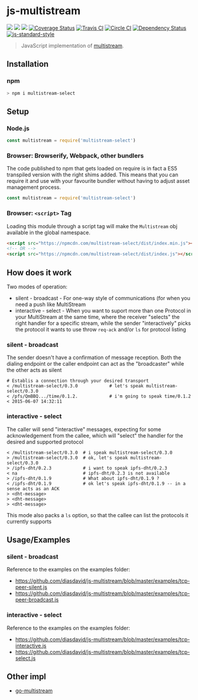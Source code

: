 js-multistream
==============

[![](https://img.shields.io/badge/made%20by-Protocol%20Labs-blue.svg?style=flat-square)](http://ipn.io)
[![](https://img.shields.io/badge/project-IPFS-blue.svg?style=flat-square)](http://ipfs.io/)
[![](https://img.shields.io/badge/freenode-%23ipfs-blue.svg?style=flat-square)](http://webchat.freenode.net/?channels=%23ipfs)
[![Coverage Status](https://coveralls.io/repos/github/diasdavid/js-multistream/badge.svg?branch=master)](https://coveralls.io/github/diasdavid/js-multistream?branch=master)
[![Travis CI](https://travis-ci.org/diasdavid/js-multistream.svg?branch=master)](https://travis-ci.org/diasdavid/js-multistream)
[![Circle CI](https://circleci.com/gh/diasdavid/js-multistream.svg?style=svg)](https://circleci.com/gh/diasdavid/js-multistream)
[![Dependency Status](https://david-dm.org/diasdavid/js-multistream.svg?style=flat-square)](https://david-dm.org/diasdavid/js-multistream) [![js-standard-style](https://img.shields.io/badge/code%20style-standard-brightgreen.svg?style=flat-square)](https://github.com/feross/standard)

> JavaScript implementation of [multistream](https://github.com/jbenet/multistream).

## Installation

### npm

```sh
> npm i multistream-select
```

## Setup

### Node.js

```js
const multistream = require('multistream-select')
```

### Browser: Browserify, Webpack, other bundlers

The code published to npm that gets loaded on require is in fact a ES5
transpiled version with the right shims added. This means that you can require
it and use with your favourite bundler without having to adjust asset management
process.

```js
const multistream = require('multistream-select')
```

### Browser: `<script>` Tag

Loading this module through a script tag will make the `Multistream` obj available in
the global namespace.

```html
<script src="https://npmcdn.com/multistream-select/dist/index.min.js"></script>
<!-- OR -->
<script src="https://npmcdn.com/multistream-select/dist/index.js"></script>
```

## How does it work

Two modes of operation:
- silent - broadcast - For one-way style of communications (for when you need a push like MultiStream
- interactive - select - When you want to suport more than one Protocol in your MultiStream at the same time, where the receiver "selects" the right handler for a specific stream, while the sender "interactively" picks the protocol it wants to use throw `req-ack` and/or `ls` for protocol listing

### silent - broadcast

The sender doesn't have a confirmation of message reception. Both the dialing endpoint or the caller endpoint can act as the "broadcaster" while the other acts as silent

```
# Establis a connection through your desired transport
< /multistream-select/0.3.0            # let's speak multistream-select/0.3.0
< /pfs/QmBBQ.../time/0.1.2.            # i'm going to speak time/0.1.2
< 2015-06-07 14:32:11
```

### interactive - select

The caller will send "interactive" messages, expecting for some acknowledgement from the callee, which will "select" the handler for the desired and supported protocol

```
< /multistream-select/0.3.0  # i speak multistream-select/0.3.0
> /multistream-select/0.3.0  # ok, let's speak multistream-select/0.3.0
> /ipfs-dht/0.2.3            # i want to speak ipfs-dht/0.2.3
< na                         # ipfs-dht/0.2.3 is not available
> /ipfs-dht/0.1.9            # What about ipfs-dht/0.1.9 ?
< /ipfs-dht/0.1.9            # ok let's speak ipfs-dht/0.1.9 -- in a sense acts as an ACK
> <dht-message>
> <dht-message>
> <dht-message>
```

This mode also packs a `ls` option, so that the callee can list the protocols it currently supports

## Usage/Examples

### silent - broadcast

Reference to the examples on the examples folder:
- https://github.com/diasdavid/js-multistream/blob/master/examples/tcp-peer-silent.js
- https://github.com/diasdavid/js-multistream/blob/master/examples/tcp-peer-broadcast.js

### interactive - select

Reference to the examples on the examples folder:
- https://github.com/diasdavid/js-multistream/blob/master/examples/tcp-interactive.js
- https://github.com/diasdavid/js-multistream/blob/master/examples/tcp-select.js

## Other impl

- [go-multistream](https://github.com/whyrusleeping/go-multistream)
